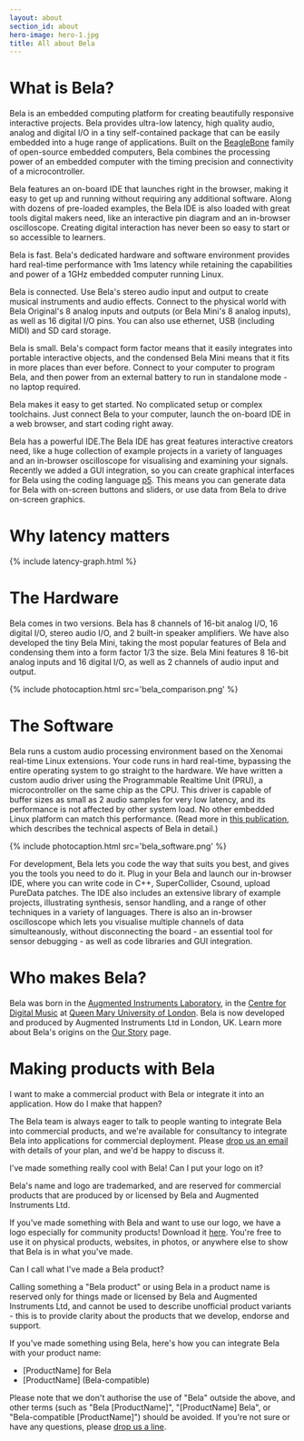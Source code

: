 ```yaml
---
layout: about
section_id: about
hero-image: hero-1.jpg
title: All about Bela
---
```


# What is Bela?

Bela is an embedded computing platform for creating beautifully responsive interactive projects. Bela provides ultra-low latency, high quality audio, analog and digital I/O in a tiny self-contained package that can be easily embedded into a huge range of applications. Built on the [BeagleBone](https://beagleboard.org/) family of open-source embedded computers, Bela combines the processing power of an embedded computer with the timing precision and connectivity of a microcontroller.

Bela features an on-board IDE that launches right in the browser, making it easy to get up and running without requiring any additional software. Along with dozens of pre-loaded examples, the Bela IDE is also loaded with great tools digital makers need, like an interactive pin diagram and an in-browser oscilloscope. Creating digital interaction has never been so easy to start or so accessible to learners. 

<span class="list-header">Bela is fast.</span> Bela's dedicated hardware and software environment provides hard real-time performance with 1ms latency while retaining the capabilities and power of a 1GHz embedded computer running Linux.

<span class="list-header">Bela is connected.</span> Use Bela's stereo audio input and output to create musical instruments and audio effects. Connect to the physical world with Bela Original's 8 analog inputs and outputs (or Bela Mini's 8 analog inputs), as well as 16 digital I/O pins. You can also use ethernet, USB (including MIDI) and SD card storage.

<span class="list-header">Bela is small.</span> Bela's compact form factor means that it easily integrates into portable interactive objects, and the condensed Bela Mini means that it fits in more places than ever before. Connect to your computer to program Bela, and then power from an external battery to run in standalone mode - no laptop required.

<span class="list-header">Bela makes it easy to get started.</span> No complicated setup or complex toolchains. Just connect Bela to your computer, launch the on-board IDE in a web browser, and start coding right away. 

<span class="list-header">Bela has a powerful IDE.</span>The Bela IDE has great features interactive creators need, like a huge collection of example projects in a variety of languages and an in-browser oscilloscope for visualising and examining your signals. Recently we added a GUI integration, so you can create graphical interfaces for Bela using the coding language <a href='https://p5js.org' target='_blank'>p5</a>. This means you can generate data for Bela with on-screen buttons and sliders, or use data from Bela to drive on-screen graphics.

# Why latency matters

{% include latency-graph.html %}

# The Hardware

Bela comes in two versions. Bela has 8 channels of 16-bit analog I/O, 16 digital I/O, stereo audio I/O, and 2 built-in speaker amplifiers. We have also developed the tiny Bela Mini, taking the most popular features of Bela and condensing them into a form factor 1/3 the size. Bela Mini features 8 16-bit analog inputs and 16 digital I/O, as well as 2 channels of audio input and output.

{% include photocaption.html src='bela_comparison.png' %}

# The Software

Bela runs a custom audio processing environment based on the Xenomai real-time Linux extensions. Your code runs in hard real-time, bypassing the entire operating system to go straight to the hardware. We have written a custom audio driver using the Programmable Realtime Unit (PRU), a microcontroller on the same chip as the CPU. This driver is capable of buffer sizes as small as 2 audio samples for very low latency, and its performance is not affected by other system load. No other embedded Linux platform can match this performance. (Read more in [this publication](http://eecs.qmul.ac.uk/~andrewm/mcpherson_aes2015.pdf), which describes the technical aspects of Bela in detail.)

{% include photocaption.html src='bela_software.png' %}

For development, Bela lets you code the way that suits you best, and gives you the tools you need to do it. Plug in your Bela and launch our in-browser IDE, where you can write code in C++, SuperCollider, Csound, upload PureData patches. The IDE also includes an extensive library of example projects, illustrating synthesis, sensor handling, and a range of other techniques in a variety of languages. There is also an in-browser oscilloscope which lets you visualise multiple channels of data simulteanously, without disconnecting the board - an essential tool for sensor debugging - as well as code libraries and GUI integration.

# Who makes Bela?

Bela was born in the [Augmented Instruments Laboratory](http://instrumentslab.org/), in the [Centre for Digital Music](http://c4dm.eecs.qmul.ac.uk/) at [Queen Mary University of London](https://www.qmul.ac.uk/). Bela is now developed and produced by Augmented Instruments Ltd in London, UK. Learn more about Bela's origins on the [Our Story](our-story) page.

# Making products with Bela

<p class="list-header">I want to make a commercial product with Bela or integrate it into an application. How do I make that happen?</p>

The Bela team is always eager to talk to people wanting to integrate Bela into commercial products, and we're available for consultancy to integrate Bela into applications for commercial deployment. Please <a href="mailto:info@bela.io">drop us an email</a> with details of your plan, and we'd be happy to discuss it.

<p class="list-header">I've made something really cool with Bela! Can I put your logo on it?</p>

Bela's name and logo are trademarked, and are reserved for commercial products that are produced by or licensed by Bela and Augmented Instruments Ltd.

If you've made something with Bela and want to use our logo, we have a logo especially for community products! Download it <a href="bela_community_logo.svg" target="new">here</a>. You're free to use it on physical products, websites, in photos, or anywhere else to show that Bela is in what you've made.

<p class="list-header">Can I call what I've made a Bela product?</p>

Calling something a "Bela product" or using Bela in a product name is reserved only for things made or licensed by Bela and Augmented Instruments Ltd, and cannot be used to describe unofficial product variants - this is to provide clarity about the products that we develop, endorse and support.

If you've made something using Bela, here's how you can integrate Bela with your product name:

- [ProductName] for Bela
- [ProductName] (Bela-compatible)

Please note that we don't authorise the use of "Bela" outside the above, and other terms (such as "Bela [ProductName]", "[ProductName] Bela", or "Bela-compatible [ProductName]") should be avoided. If you're not sure or have any questions, please <a href="mailto:info@bela.io">drop us a line</a>.
